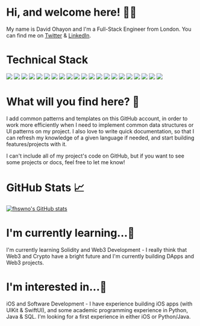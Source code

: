 <!---
fhswno/fhswno is a ✨ special ✨ repository because its `README.md` (this file) appears on your GitHub profile.
You can click the Preview link to take a look at your changes.
--->

# Hi, and welcome here! 👋🏻
My name is David Ohayon and I'm a Full-Stack Engineer from London. 
You can find me on [Twitter](https://twitter.com/fhswno) & [LinkedIn](https://www.linkedin.com/in/davidohayon1998/).

# Technical Stack

![](https://img.shields.io/badge/OS-macOS-informational?style=flat&logo=<000000>&logoColor=white&color=2bbc8a) ![](https://img.shields.io/badge/OS-Windows-informational?style=flat&logo=<000000>&logoColor=white&color=2bbc8a) ![](https://img.shields.io/badge/OS-Linux-informational?style=flat&logo=<000000>&logoColor=white&color=2bbc8a) ![](https://img.shields.io/badge/Editor-VSCode-informational?style=flat&logo=<000000>&logoColor=white&color=2bbc8a) ![](https://img.shields.io/badge/Editor-IntelliJIdea-informational?style=flat&logo=<000000>&logoColor=white&color=2bbc8a) ![](https://img.shields.io/badge/Code-Swift-informational?style=flat&logo=<000000>&logoColor=white&color=2bbc8a) ![](https://img.shields.io/badge/Code-Python-informational?style=flat&logo=<000000>&logoColor=white&color=2bbc8a) ![](https://img.shields.io/badge/Code-HTML-informational?style=flat&logo=<000000>&logoColor=white&color=2bbc8a) ![](https://img.shields.io/badge/Code-CSS-informational?style=flat&logo=<000000>&logoColor=white&color=2bbc8a) ![](https://img.shields.io/badge/Code-Java-informational?style=flat&logo=<000000>&logoColor=white&color=2bbc8a) ![](https://img.shields.io/badge/Code-JavaScript-informational?style=flat&logo=<000000>&logoColor=white&color=2bbc8a) ![](https://img.shields.io/badge/Code-SwiftUI-informational?style=flat&logo=<000000>&logoColor=white&color=2bbc8a) ![](https://img.shields.io/badge/Code-Firebase-informational?style=flat&logo=<000000>&logoColor=white&color=2bbc8a) ![](https://img.shields.io/badge/Code-Kotlin-informational?style=flat&logo=<000000>&logoColor=white&color=2bbc8a) ![](https://img.shields.io/badge/Code-Node.js-informational?style=flat&logo=<000000>&logoColor=white&color=2bbc8a)
![](https://img.shields.io/badge/Code-UIKit-informational?style=flat&logo=<000000>&logoColor=white&color=2bbc8a) ![](https://img.shields.io/badge/Code-SQL-informational?style=flat&logo=<000000>&logoColor=white&color=2bbc8a) ![](https://img.shields.io/badge/Code-Solidity-informational?style=flat&logo=<000000>&logoColor=white&color=2bbc8a) ![](https://img.shields.io/badge/Tools-AdobeXD-informational?style=flat&logo=<000000>&logoColor=white&color=2bbc8a) ![](https://img.shields.io/badge/Tools-AdobePhotoshop-informational?style=flat&logo=<000000>&logoColor=white&color=2bbc8a) ![](https://img.shields.io/badge/Tools-AdobeIllustrator-informational?style=flat&logo=<000000>&logoColor=white&color=2bbc8a)

# What will you find here? 🤔

I add common patterns and templates on this GitHub account, in order to work more efficiently when I need to implement common data structures or UI patterns on my project. I also love to write quick documentation, so that I can refresh my knowledge of a given language if needed, and start building features/projects with it. 

I can't include all of my project's code on GitHub, but if you want to see some projects or docs, feel free to let me know!

# GitHub Stats 📈

[![fhswno's GitHub stats](https://github-readme-stats.vercel.app/api?username=fhswno)](https://github.com/fhswno/github-README.md)

# I'm currently learning...👶

I'm currently learning Solidity and Web3 Development - I really think that Web3 and Crypto have a bright future and I'm currently building DApps and Web3 projects.

# I'm interested in...👀

iOS and Software Development - I have experience building iOS apps (with UIKit & SwiftUI), and some academic programming experience in Python, Java & SQL. I'm looking for a first experience in either iOS or Python/Java. 













